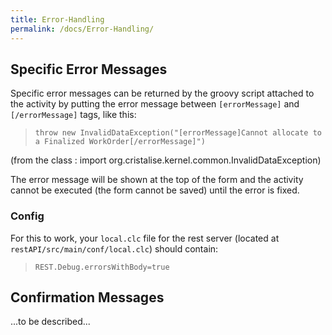```yaml
---
title: Error-Handling
permalink: /docs/Error-Handling/
---
```


## Specific Error Messages
Specific error messages can be returned by the groovy script attached to the activity by putting the error message between `[errorMessage]` and `[/errorMessage]` tags, like this:

> `throw new InvalidDataException("[errorMessage]Cannot allocate to a Finalized WorkOrder[/errorMessage]")`

(from the class : import org.cristalise.kernel.common.InvalidDataException)

The error message will be shown at the top of the form and the activity cannot be executed (the form cannot be saved) until the error is fixed.

### Config
For this to work, your `local.clc` file for the rest server (located at `restAPI/src/main/conf/local.clc`) should contain:
> `REST.Debug.errorsWithBody=true`

## Confirmation Messages
...to be described...
